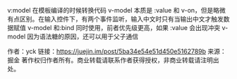 v:model 在模板编译的时候转换代码
v-model 本质是 :value 和 v-on，但是略微有点区别。在输入控件下，有两个事件监听，输入中文时只有当输出中文才触发数据赋值
v-model 和:bind 同时使用，前者优先级更高，如果 :value 会出现冲突
v-model 因为语法糖的原因，还可以用于父子通信

作者：yck
链接：https://juejin.im/post/5ba34e54e51d450e5162789b
来源：掘金
著作权归作者所有。商业转载请联系作者获得授权，非商业转载请注明出处。
